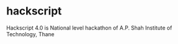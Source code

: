 # hackscript
Hackscript 4.0 is National level hackathon of A.P. Shah Institute of Technology, Thane
